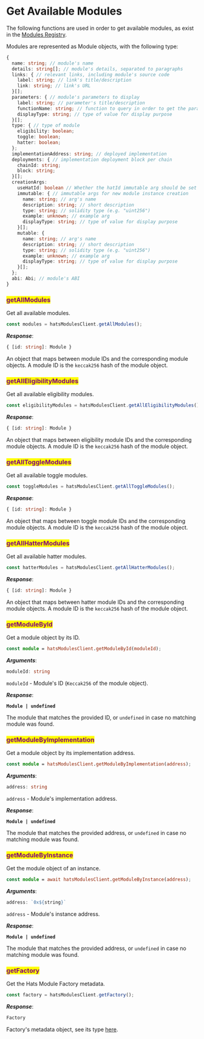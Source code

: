 # Get Available Modules

The following functions are used in order to get available modules, as exist in the [Modules Registry](../hats-modules/building-hats-modules/modules-registry.md).

Modules are represented as Module objects, with the following type:

```typescript
{
  name: string; // module's name 
  details: string[]; // module's details, separated to paragraphs
  links: { // relevant links, including module's source code
    label: string; // link's title/description
    link: string; // link's URL
  }[];
  parameters: { // module's parameters to display
    label: string; // parameter's title/description
    functionName: string; // function to query in order to get the paramaeter's value
    displayType: string; // type of value for display purpose
  }[];
  type: { // type of module
    eligibility: boolean;
    toggle: boolean;
    hatter: boolean;
  };
  implementationAddress: string; // deployed implementation 
  deployments: { // implementation deployment block per chain
    chainId: string;
    block: string;
  }[];
  creationArgs: 
    useHatId: boolean // Whether the hatId immutable arg should be set with the target's hat ID
    immutable: { // immutable args for new module instance creation
      name: string; // arg's name
      description: string; // short description
      type: string; // solidity type (e.g. "uint256")
      example: unknown; // example arg 
      displayType: string; // type of value for display purpose
    }[];
    mutable: {
      name: string; // arg's name
      description: string; // short description
      type: string; // solidity type (e.g. "uint256")
      example: unknown; // example arg 
      displayType: string; // type of value for display purpose
    }[];
  };
  abi: Abi; // module's ABI
}
```

### <mark style="color:purple;">getAllModules</mark>

Get all available modules.

```typescript
const modules = hatsModulesClient.getAllModules();
```

_**Response**_:

```typescript
{ [id: string]: Module }
```

An object that maps between module IDs and the corresponding module objects. A module ID is the `keccak256` hash of the module object.

### <mark style="color:purple;">getAllEligibilityModules</mark>

Get all available eligibility modules.

```typescript
const eligibilityModules = hatsModulesClient.getAllEligibilityModules();
```

_**Response**_:

```typescript
{ [id: string]: Module }
```

An object that maps between eligibility module IDs and the corresponding module objects. A module ID is the `keccak256` hash of the module object.

### <mark style="color:purple;">getAllToggleModules</mark>

Get all available toggle modules.

```typescript
const toggleModules = hatsModulesClient.getAllToggleModules();
```

_**Response**_:

```typescript
{ [id: string]: Module }
```

An object that maps between toggle module IDs and the corresponding module objects. A module ID is the `keccak256` hash of the module object.

### <mark style="color:purple;">getAllHatterModules</mark>

Get all available hatter modules.

```typescript
const hatterModules = hatsModulesClient.getAllHatterModules();
```

_**Response**_:

```typescript
{ [id: string]: Module }
```

An object that maps between hatter module IDs and the corresponding module objects. A module ID is the `keccak256` hash of the module object.

### <mark style="color:purple;">getModuleById</mark>

Get a module object by its ID.

```typescript
const module = hatsModulesClient.getModuleById(moduleId);
```

_**Arguments**_:

```typescript
moduleId: string
```

`moduleId` - Module's ID (`Keccak256` of the module object).

_**Response**_:

<pre class="language-typescript"><code class="lang-typescript"><strong>Module | undefined
</strong></code></pre>

The module that matches the provided ID, or `undefined` in case no matching module was found.

### <mark style="color:purple;">getModuleByImplementation</mark>

Get a module object by its implementation address.

```typescript
const module = hatsModulesClient.getModuleByImplementation(address);
```

_**Arguments**_:

```typescript
address: string
```

`address` - Module's implementation address.

_**Response**_:

<pre class="language-typescript"><code class="lang-typescript"><strong>Module | undefined
</strong></code></pre>

The module that matches the provided address, or `undefined` in case no matching module was found.

### <mark style="color:purple;">getModuleByInstance</mark>

Get the module object of an instance.

```typescript
const module = await hatsModulesClient.getModuleByInstance(address);
```

_**Arguments**_:

```typescript
address: `0x${string}`
```

`address` - Module's instance address.

_**Response**_:

<pre class="language-typescript"><code class="lang-typescript"><strong>Module | undefined
</strong></code></pre>

The module that matches the provided address, or `undefined` in case no matching module was found.

### <mark style="color:purple;">getFactory</mark>

Get the Hats Module Factory metadata.

```typescript
const factory = hatsModulesClient.getFactory();
```

_**Response**_:

```typescript
Factory
```

Factory's metadata object, see its type [here](../hats-modules/modules-sdk/types.md#factory).
